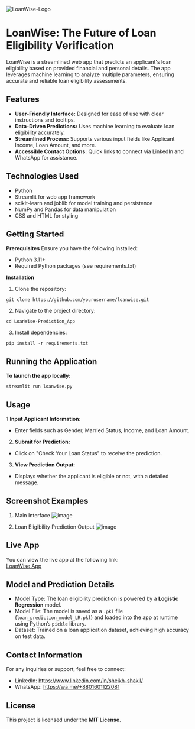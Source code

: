 

![LoanWise-Logo](https://github.com/user-attachments/assets/7111a41b-9977-4488-8d96-4519a99d4c7f)
# **LoanWise:** The Future of Loan Eligibility Verification
LoanWise is a streamlined web app that predicts an applicant's loan eligibility based on provided financial and personal details. The app leverages machine learning to analyze multiple parameters, ensuring accurate and reliable loan eligibility assessments.

## Features
- **User-Friendly Interface:** Designed for ease of use with clear instructions and tooltips.
- **Data-Driven Predictions:** Uses machine learning to evaluate loan eligibility accurately.
- **Streamlined Process:** Supports various input fields like Applicant Income, Loan Amount, and more.
- **Accessible Contact Options:** Quick links to connect via LinkedIn and WhatsApp for assistance.


## Technologies Used
- Python
- Streamlit for web app framework
- scikit-learn and joblib for model training and persistence
- NumPy and Pandas for data manipulation
- CSS and HTML for styling

## Getting Started
**Prerequisites**
Ensure you have the following installed:
- Python 3.11+
- Required Python packages (see requirements.txt)

**Installation**
1. Clone the repository:
 ```
git clone https://github.com/yourusername/loanwise.git
 ```

2. Navigate to the project directory:
```
cd LoanWise-Prediction_App
```

3. Install dependencies:
```
pip install -r requirements.txt
```


## Running the Application

**To launch the app locally:**
```
streamlit run loanwise.py
```

## Usage

1 **Input Applicant Information:**
- Enter fields such as Gender, Married Status, Income, and Loan Amount.

2. **Submit for Prediction:**
- Click on "Check Your Loan Status" to receive the prediction.

3. **View Prediction Output:**
- Displays whether the applicant is eligible or not, with a detailed message.


## Screenshot Examples

1. Main Interface
![image](https://github.com/user-attachments/assets/bd92891c-4583-4a45-8449-b896d58b60c3)

2. Loan Eligibility Prediction Output
![image](https://github.com/user-attachments/assets/e5228204-7720-4209-819b-68b4444c0995)

## Live App

You can view the live app at the following link:  
[LoanWise App](https://loan-wise.streamlit.app/)


## Model and Prediction Details
- Model Type: The loan eligibility prediction is powered by a **Logistic Regression** model.
- Model File: The model is saved as a `.pkl` file (`loan_prediction_model_LR.pkl`) and loaded into the app at runtime using Python’s `pickle` library.
- Dataset: Trained on a loan application dataset, achieving high accuracy on test data.

## Contact Information
For any inquiries or support, feel free to connect:

- LinkedIn: https://www.linkedin.com/in/sheikh-shakil/
- WhatsApp: https://wa.me/+8801601122081

## License
This project is licensed under the **MIT License.**
